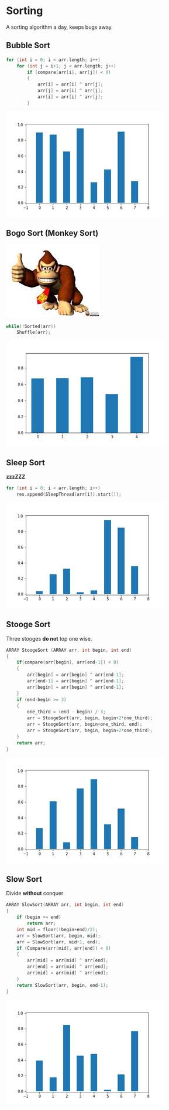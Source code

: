 # Sorting

A sorting algorithm a day, keeps bugs away.

## Bubble Sort

```C
for (int i = 0; i < arr.length; i++)
    for (int j = i+1; j < arr.length; j++)
        if (compare(arr[i], arr[j]) < 0)
        {
            arr[i] = arr[i] ^ arr[j];
            arr[j] = arr[i] ^ arr[j];
            arr[i] = arr[i] ^ arr[j];
        }
```

![bubble](./images/BubbleSort.gif)

## Bogo Sort (Monkey Sort)

![donkeykong](./images/DonkeyKong.jpg)

```c
while(!Sorted(arr))
    Shuffle(arr);
```

![bubble](./images/BogoSort.gif)

## Sleep Sort

**zzzZZZ**

```c
for (int i = 0; i < arr.length; i++)
    res.append(SleepThread(arr[i]).start());
```

![bubble](./images/SleepSort.gif)

## Stooge Sort

Three stooges **do not** top one wise.

```c
ARRAY StoogeSort (ARRAY arr, int begin, int end)
{
    if(compare(arr[begin], arr[end-1]) < 0)
    {
    	arr[begin] = arr[begin] ^ arr[end-1];
        arr[end-1] = arr[begin] ^ arr[end-1];
        arr[begin] = arr[begin] ^ arr[end-1];
    }
    if (end-begin >= 3)
    {
        one_third = (end - begin) / 3;
        arr = StoogeSort(arr, begin, begin+2*one_third);
        arr = StoogeSort(arr, begin+one_third, end);
        arr = StoogeSort(arr, begin, begin+2*one_third);
    }
    return arr;
}
```

![bubble](./images/StoogeSort.gif)

## Slow Sort

Divide **without** conquer

```C
ARRAY SlowSort(ARRAY arr, int begin, int end)
{
    if (begin >= end)
        return arr;
    int mid = floor((begin+end)/2);
    arr = SlowSort(arr, begin, mid);
    arr = SlowSort(arr, mid+1, end);
    if (Compare(arr[mid], arr[end]) < 0)
    {
        arr[mid] = arr[mid] ^ arr[end];
        arr[end] = arr[mid] ^ arr[end];
        arr[mid] = arr[mid] ^ arr[end];
    }
    return SlowSort(arr, begin, end-1);
}
```

![SlowSort](./images/SlowSort.gif)